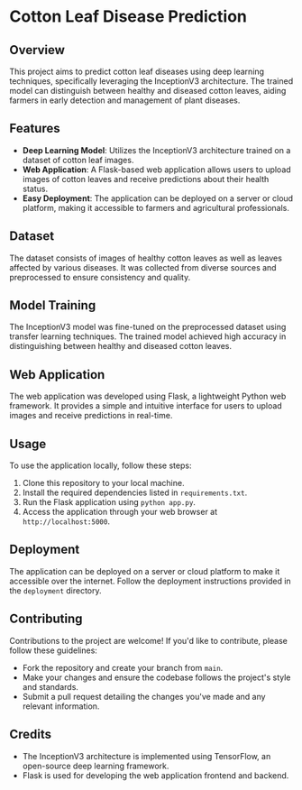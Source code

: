 # Cotton Leaf Disease Prediction

## Overview
This project aims to predict cotton leaf diseases using deep learning techniques, specifically leveraging the InceptionV3 architecture. The trained model can distinguish between healthy and diseased cotton leaves, aiding farmers in early detection and management of plant diseases.

## Features
- **Deep Learning Model**: Utilizes the InceptionV3 architecture trained on a dataset of cotton leaf images.
- **Web Application**: A Flask-based web application allows users to upload images of cotton leaves and receive predictions about their health status.
- **Easy Deployment**: The application can be deployed on a server or cloud platform, making it accessible to farmers and agricultural professionals.

## Dataset
The dataset consists of images of healthy cotton leaves as well as leaves affected by various diseases. It was collected from diverse sources and preprocessed to ensure consistency and quality.

## Model Training
The InceptionV3 model was fine-tuned on the preprocessed dataset using transfer learning techniques. The trained model achieved high accuracy in distinguishing between healthy and diseased cotton leaves.

## Web Application
The web application was developed using Flask, a lightweight Python web framework. It provides a simple and intuitive interface for users to upload images and receive predictions in real-time.

## Usage
To use the application locally, follow these steps:
1. Clone this repository to your local machine.
2. Install the required dependencies listed in `requirements.txt`.
3. Run the Flask application using `python app.py`.
4. Access the application through your web browser at `http://localhost:5000`.

## Deployment
The application can be deployed on a server or cloud platform to make it accessible over the internet. Follow the deployment instructions provided in the `deployment` directory.

## Contributing
Contributions to the project are welcome! If you'd like to contribute, please follow these guidelines:
- Fork the repository and create your branch from `main`.
- Make your changes and ensure the codebase follows the project's style and standards.
- Submit a pull request detailing the changes you've made and any relevant information.


## Credits
- The InceptionV3 architecture is implemented using TensorFlow, an open-source deep learning framework.
- Flask is used for developing the web application frontend and backend.
